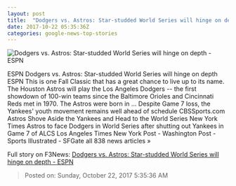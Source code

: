 ```yaml
---
layout: post
title:  "Dodgers vs. Astros: Star-studded World Series will hinge on depth - ESPN"
date: 2017-10-22 05:35:36Z
categories: google-news-top-stories
---
```


![Dodgers vs. Astros: Star-studded World Series will hinge on depth - ESPN](http://a3.espncdn.com/combiner/i?img=%2Fphoto%2F2017%2F1020%2Fastros_dodgers_16x9.jpg)

ESPN Dodgers vs. Astros: Star-studded World Series will hinge on depth ESPN This is one Fall Classic that has a great chance to live up to its name. The Houston Astros will play the Los Angeles Dodgers -- the first showdown of 100-win teams since the Baltimore Orioles and Cincinnati Reds met in 1970. The Astros were born in ... Despite Game 7 loss, the Yankees' youth movement remains well ahead of schedule CBSSports.com Astros Shove Aside the Yankees and Head to the World Series New York Times Astros to face Dodgers in World Series after shutting out Yankees in Game 7 of ALCS Los Angeles Times New York Post - Washington Post - Sports Illustrated - SFGate all 838 news articles »


Full story on F3News: [Dodgers vs. Astros: Star-studded World Series will hinge on depth - ESPN](http://www.f3nws.com/n/yMTBjB)

> Posted on: Sunday, October 22, 2017 5:35:36 AM
